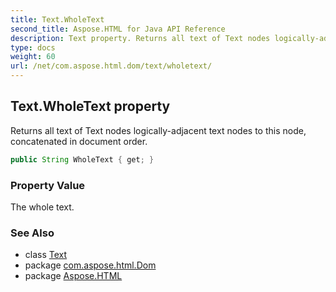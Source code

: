 ```yaml
---
title: Text.WholeText
second_title: Aspose.HTML for Java API Reference
description: Text property. Returns all text of Text nodes logically-adjacent text nodes to this node concatenated in document order
type: docs
weight: 60
url: /net/com.aspose.html.dom/text/wholetext/
---
```

## Text.WholeText property

Returns all text of Text nodes logically-adjacent text nodes to this node, concatenated in document order.

```java
public String WholeText { get; }
```

### Property Value

The whole text.

### See Also

* class [Text](../)
* package [com.aspose.html.Dom](../../text/)
* package [Aspose.HTML](../../../)
